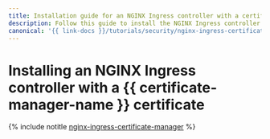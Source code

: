 ```yaml
---
title: Installation guide for an NGINX Ingress controller with a certificate from {{ certificate-manager-full-name }}
description: Follow this guide to install the NGINX Ingress controller with a certificate from {{ certificate-manager-full-name }}.
canonical: '{{ link-docs }}/tutorials/security/nginx-ingress-certificate-manager'
---
```


# Installing an NGINX Ingress controller with a {{ certificate-manager-name }} certificate

{% include notitle [nginx-ingress-certificate-manager](../../_tutorials/containers/nginx-ingress-certificate-manager.md) %}